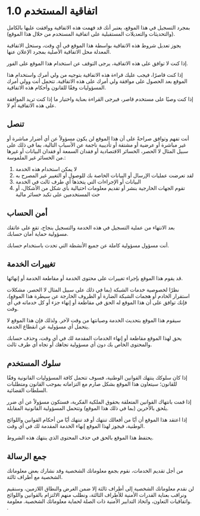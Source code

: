 # اتفاقية المستخدم 1.0

بمجرد التسجيل في هذا الموقع، يعتبر أنك قد فهمت هذه الاتفاقية ووافقت عليها بالكامل (والتحديثات والتعديلات المستقبلية على اتفاقية المستخدم من خلال هذا الموقع).

يجوز تعديل شروط هذه الاتفاقية بواسطة هذا الموقع في أي وقت، وستحل الاتفاقية المعدلة محل الاتفاقية الأصلية بمجرد الإعلان عنها.

إذا كنت لا توافق على هذه الاتفاقية، يرجى التوقف عن استخدام هذا الموقع على الفور.

إذا كنت قاصرًا، فيجب عليك قراءة هذه الاتفاقية بتوجيه من ولي أمرك واستخدام هذا الموقع بعد الحصول على موافقة ولي أمرك على هذه الاتفاقية. تتحمل أنت وولي أمرك المسؤوليات وفقًا للقانون وأحكام هذه الاتفاقية.

إذا كنت وصيًا على مستخدم قاصر، فيرجى القراءة بعناية واختيار ما إذا كنت تريد الموافقة على هذه الاتفاقية أم لا.

## تنصل

أنت تفهم وتوافق صراحةً على أن هذا الموقع لن يكون مسؤولاً عن أي أضرار مباشرة أو غير مباشرة أو عرضية أو مشتقة أو تأديبية ناجمة عن الأسباب التالية، بما في ذلك على سبيل المثال لا الحصر، الخسائر الاقتصادية أو فقدان السمعة أو فقدان البيانات أو غيرها من الخسائر غير الملموسة.:

1. لا يمكن استخدام هذه الخدمة
1. لقد تعرضت عمليات الإرسال أو البيانات الخاصة بك للوصول أو التغيير غير المصرح به
1. البيانات أو الإجراءات التي يتخذها أي طرف ثالث في الخدمة
1. تقوم الجهات الخارجية بنشر أو تقديم معلومات احتيالية بأي شكل من الأشكال، أو حث المستخدمين على تكبد خسائر مالية

## أمن الحساب

بعد الانتهاء من عملية التسجيل في هذه الخدمة والتسجيل بنجاح، تقع على عاتقك مسؤولية حماية أمان حسابك.

أنت مسؤول مسؤولية كاملة عن جميع الأنشطة التي تحدث باستخدام حسابك.

## تغييرات الخدمة

قد يقوم هذا الموقع بإجراء تغييرات على محتوى الخدمة أو مقاطعة الخدمة أو إنهائها.

نظرًا لخصوصية خدمات الشبكة (بما في ذلك على سبيل المثال لا الحصر، مشكلات استقرار الخادم أو هجمات الشبكة الضارة أو الظروف الخارجة عن سيطرة هذا الموقع)، فإنك توافق على أن هذا الموقع له الحق في مقاطعة أو إنهاء جزء أو كل خدماته في أي وقت.

سيقوم هذا الموقع بتحديث الخدمة وصيانتها من وقت لآخر. ولذلك فإن هذا الموقع لا يتحمل أي مسؤولية عن انقطاع الخدمة.

يحق لهذا الموقع مقاطعة أو إنهاء الخدمات المقدمة لك في أي وقت، وحذف حسابك والمحتوى الخاص بك دون أي مسؤولية تجاهك أو تجاه أي طرف ثالث.

## سلوك المستخدم

إذا كان سلوكك ينتهك القوانين الوطنية، فسوف تتحمل كافة المسؤوليات القانونية وفقًا للقانون؛ سيتعاون هذا الموقع بشكل صارم مع التزاماته بموجب القانون ومتطلبات السلطات القضائية.

إذا قمت بانتهاك القوانين المتعلقة بحقوق الملكية الفكرية، فستكون مسؤولاً عن أي ضرر يلحق بالآخرين (بما في ذلك هذا الموقع) وتتحمل المسؤولية القانونية المقابلة.

إذا اعتقد هذا الموقع أن أيًا من أفعالك تنتهك أو قد تنتهك أيًا من أحكام القوانين واللوائح الوطنية، فيجوز لهذا الموقع إنهاء الخدمة المقدمة لك في أي وقت.

يحتفظ هذا الموقع بالحق في حذف المحتوى الذي ينتهك هذه الشروط.

## جمع الرسالة

من أجل تقديم الخدمات، نقوم بجمع معلوماتك الشخصية وقد نشارك بعض معلوماتك الشخصية مع أطراف ثالثة.

لن نقدم معلوماتك الشخصية إلى أطراف ثالثة إلا ضمن الغرض والنطاق اللازمين، وسنقيم ونراقب بعناية القدرات الأمنية للأطراف الثالثة، ونطلب منهم الالتزام بالقوانين واللوائح واتفاقيات التعاون، واتخاذ التدابير الأمنية ذات الصلة لحماية معلوماتك الشخصية. معلومة. .
